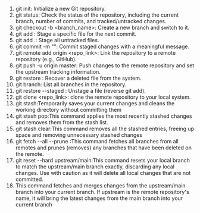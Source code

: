 1. git init: Initialize a new Git repository.
2. git status: Check the status of the repository, including the current branch, number of commits, and tracked/untracked changes.
3. git checkout -b <branch_name>: Create a new branch and switch to it.
4. git add <filename>: Stage a specific file for the next commit.
5. git add .: Stage all untracked files.
6. git commit -m "<message>": Commit staged changes with a meaningful message.
7. git remote add origin <repo_link>: Link the repository to a remote repository (e.g., GitHub).
8. git push -u origin master: Push changes to the remote repository and set the upstream tracking information.
9. git restore <filename>: Recover a deleted file from the system.
10. git branch: List all branches in the repository.
11. git restore --staged <filename>: Unstage a file (reverse git add).
12. git clone <repo_link>: clone the remote repository to your local system.
13. git stash:Temporarily saves your current changes and cleans the working directory without committing them
14. git stash pop:This command applies the most recently stashed changes and removes them from the stash list.
15. git stash clear:This command removes all the stashed entries, freeing up space and removing unnecessary stashed changes
16. git fetch --all --prune :This command fetches all branches from all remotes and prunes (removes) any branches that have been deleted on the remote.
17. git reset --hard upstream/main:This command resets your local branch to match the upstream/main branch exactly, discarding any local changes. Use with caution as it will delete all local changes that are not committed.
18. This command fetches and merges changes from the upstream/main branch into your current branch. If upstream is the remote repository's name, it will bring the latest changes from the main branch into your current branch